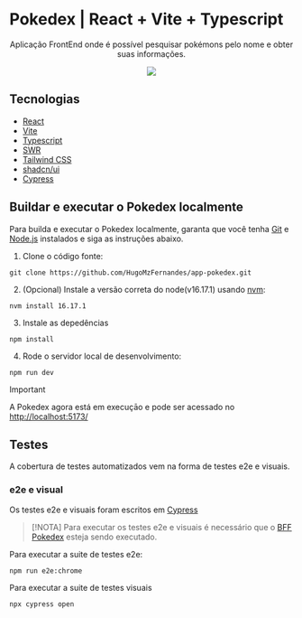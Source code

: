 # Pokedex | React + Vite + Typescript
 
<div align="center">
  Aplicação FrontEnd onde é possível pesquisar pokémons pelo nome e obter suas informações.
  
  ![](https://i.imgur.com/1Rvs1Mq.gif)
</div>

## Tecnologias
- [React](https://react.dev/)
- [Vite](https://vitejs.dev/)
- [Typescript](https://www.typescriptlang.org/)
- [SWR](swr.vercel.app/)
- [Tailwind CSS](https://tailwindcss.com/)
- [shadcn/ui](https://ui.shadcn.com/)
- [Cypress](https://www.cypress.io/)


## Buildar e executar o Pokedex localmente

Para builda e executar o Pokedex localmente, garanta que você tenha [Git](https://git-scm.com/downloads) e [Node.js](https://nodejs.org/) instalados e siga as instruções abaixo.

1. Clone o código fonte:

```
git clone https://github.com/HugoMzFernandes/app-pokedex.git
```

2. (Opcional) Instale a versão correta do node(v16.17.1) usando [nvm](https://github.com/nvm-sh/nvm):

```
nvm install 16.17.1
```

3. Instale as depedências

```
npm install
```

4. Rode o servidor local de desenvolvimento:

```
npm run dev
```

> [!IMPORTANT]
> A Pokedex agora está em execuçāo e pode ser acessado no [http://localhost:5173/](http://localhost:5173/)

## Testes

A cobertura de testes automatizados vem na forma de testes e2e e visuais.

### e2e e visual
Os testes e2e e visuais foram escritos em [Cypress](https://www.cypress.io/)

> [!NOTA]
> Para executar os testes e2e e visuais é necessário que o [BFF Pokedex](https://github.com/HugoMzFernandes/api-pokedex-bff) esteja sendo executado.

Para executar a suite de testes e2e:

`npm run e2e:chrome`

Para executar a suite de testes visuais

`npx cypress open`






